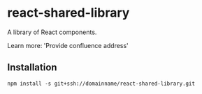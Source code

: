 # react-shared-library

A library of React components.

Learn more: 'Provide confluence address'

## Installation

```
npm install -s git+ssh://domainname/react-shared-library.git
```
